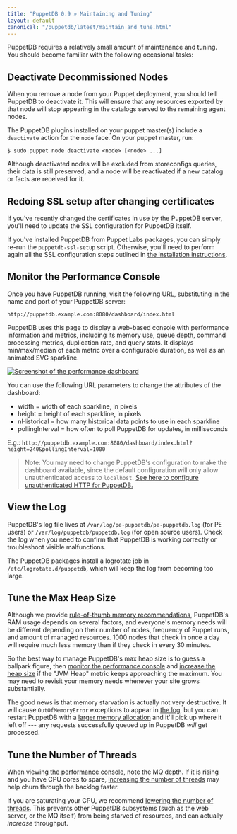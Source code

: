 ```yaml
---
title: "PuppetDB 0.9 » Maintaining and Tuning"
layout: default
canonical: "/puppetdb/latest/maintain_and_tune.html"
---
```


[configure_jetty]: ./configure.html#jetty-http
[configure_heap]: ./configure.html#configuring-the-java-heap-size
[memrec]: ./requirements.html#memory-recommendations

PuppetDB requires a relatively small amount of maintenance and tuning. You should become familiar with the following occasional tasks:

## Deactivate Decommissioned Nodes

When you remove a node from your Puppet deployment, you should tell PuppetDB to deactivate it. This will ensure that any resources exported by that node will stop appearing in the catalogs served to the remaining agent nodes. 

The PuppetDB plugins installed on your puppet master(s) include a `deactivate` action for the `node` face. On your puppet master, run:

    $ sudo puppet node deactivate <node> [<node> ...]

Although deactivated nodes will be excluded from storeconfigs queries, their data is still preserved, and a node will be reactivated if a new catalog or facts are received for it.

## Redoing SSL setup after changing certificates

If you've recently changed the certificates in use by the PuppetDB server, you'll need to update the SSL configuration for PuppetDB itself.

If you've installed PuppetDB from Puppet Labs packages, you can simply re-run the `puppetdb-ssl-setup` script. Otherwise, you'll need to perform again all the SSL configuration steps outlined in [the installation instructions](./install_from_source.html).

## Monitor the Performance Console

Once you have PuppetDB running, visit the following URL, substituting in the name and port of your PuppetDB server:

`http://puppetdb.example.com:8080/dashboard/index.html`

PuppetDB uses this page to display a web-based console with performance information and metrics, including its memory use, queue depth, command processing metrics, duplication rate, and query stats. It displays min/max/median of each metric over a configurable duration, as well as an animated SVG sparkline.

[![Screenshot of the performance dashboard](./images/perf-dash-small.png)](./images/perf-dash-large.png)

You can use the following URL parameters to change the attributes of the dashboard:

* width = width of each sparkline, in pixels
* height = height of each sparkline, in pixels
* nHistorical = how many historical data points to use in each sparkline
* pollingInterval = how often to poll PuppetDB for updates, in milliseconds

E.g.: `http://puppetdb.example.com:8080/dashboard/index.html?height=240&pollingInterval=1000`

> Note: You may need to change PuppetDB's configuration to make the dashboard available, since the default configuration will only allow unauthenticated access to `localhost`. [See here to configure unauthenticated HTTP for PuppetDB.][configure_jetty]

## View the Log

PuppetDB's log file lives at `/var/log/pe-puppetdb/pe-puppetdb.log` (for PE users) or `/var/log/puppetdb/puppetdb.log` (for open source users). Check the log when you need to confirm that PuppetDB is working correctly or troubleshoot visible malfunctions.

The PuppetDB packages install a logrotate job in `/etc/logrotate.d/puppetdb`, which will keep the log from becoming too large. 

## Tune the Max Heap Size

Although we provide [rule-of-thumb memory recommendations][memrec], PuppetDB's RAM usage depends on several factors, and everyone's memory needs will be different depending on their number of nodes, frequency of Puppet runs, and amount of managed resources. 1000 nodes that check in once a day will require much less memory than if they check in every 30 minutes.

So the best way to manage PuppetDB's max heap size is to guess a ballpark figure, then [monitor the performance console](#monitor-the-performance-console) and [increase the heap size][configure_heap] if the "JVM Heap" metric keeps approaching the maximum. You may need to revisit your memory needs whenever your site grows substantially. 

The good news is that memory starvation is actually not very destructive. It will cause `OutOfMemoryError` exceptions to appear in [the log](#view-the-log), but you can restart PuppetDB with a [larger memory allocation][configure_heap] and it'll pick up where it left off --- any requests successfully queued up in PuppetDB *will* get processed.

## Tune the Number of Threads

When viewing [the performance console](#monitor-the-performance-console), note the MQ depth. If it is rising and you have CPU cores to spare, [increasing the number of threads](./configure.html#command-processing) may help churn through the backlog faster.

If you are saturating your CPU, we recommend [lowering the number of threads](./configure.html#command-processing).  This prevents other PuppetDB subsystems (such as the web server, or the MQ itself) from being starved of resources, and can actually _increase_ throughput.

